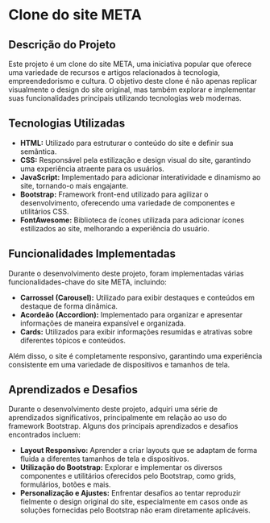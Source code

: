 # Clone do site META

## Descrição do Projeto

Este projeto é um clone do site META, uma iniciativa popular que oferece uma variedade de recursos e artigos relacionados à tecnologia, empreendedorismo e cultura. O objetivo deste clone é não apenas replicar visualmente o design do site original, mas também explorar e implementar suas funcionalidades principais utilizando tecnologias web modernas.

## Tecnologias Utilizadas

- **HTML:** Utilizado para estruturar o conteúdo do site e definir sua semântica.
- **CSS:** Responsável pela estilização e design visual do site, garantindo uma experiência atraente para os usuários.
- **JavaScript:** Implementado para adicionar interatividade e dinamismo ao site, tornando-o mais engajante.
- **Bootstrap:** Framework front-end utilizado para agilizar o desenvolvimento, oferecendo uma variedade de componentes e utilitários CSS.
- **FontAwesome:** Biblioteca de ícones utilizada para adicionar ícones estilizados ao site, melhorando a experiência do usuário.

## Funcionalidades Implementadas

Durante o desenvolvimento deste projeto, foram implementadas várias funcionalidades-chave do site META, incluindo:

- **Carrossel (Carousel):** Utilizado para exibir destaques e conteúdos em destaque de forma dinâmica.
- **Acordeão (Accordion):** Implementado para organizar e apresentar informações de maneira expansível e organizada.
- **Cards:** Utilizados para exibir informações resumidas e atrativas sobre diferentes tópicos e conteúdos.

Além disso, o site é completamente responsivo, garantindo uma experiência consistente em uma variedade de dispositivos e tamanhos de tela.

## Aprendizados e Desafios

Durante o desenvolvimento deste projeto, adquiri uma série de aprendizados significativos, principalmente em relação ao uso do framework Bootstrap. Alguns dos principais aprendizados e desafios encontrados incluem:

- **Layout Responsivo:** Aprender a criar layouts que se adaptam de forma fluida a diferentes tamanhos de tela e dispositivos.
- **Utilização do Bootstrap:** Explorar e implementar os diversos componentes e utilitários oferecidos pelo Bootstrap, como grids, formulários, botões e mais.
- **Personalização e Ajustes:** Enfrentar desafios ao tentar reproduzir fielmente o design original do site, especialmente em casos onde as soluções fornecidas pelo Bootstrap não eram diretamente aplicáveis.

